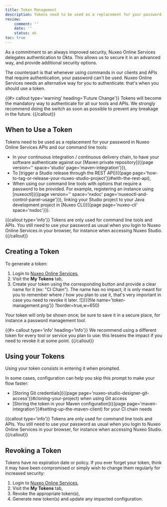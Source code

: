 ```yaml
---
title: Token Management
description: Tokens need to be used as a replacement for your password in Nuxeo Online Services APIs and our command line tools.
review:
    comment: ''
    date: ''
    status: ok
toc: true
---
```


As a commitment to an always improved security, Nuxeo Online Services delegates authentication to Okta. This allows us to secure it in an advanced way, and provide additional security options.

The counterpart is that whenever using commands in our clients and APIs that require authentication, your password can't be used. Nuxeo Online Services needs an alternative way for you to authenticate: that's when you should use a token.

{{#> callout type='warning' heading='Future Change'}}
Tokens will become the mandatory way to authenticate for all our tools and APIs. We strongly recommend doing the switch as soon as possible to prevent any breakage in the future.
{{/callout}}

## When to Use a Token

Tokens need to be used as a replacement for your password in Nuxeo Online Services APIs and our command line tools:
- In your continuous integration / continuous delivery chain, to have your software authenticate against our [Maven private repository]({{page version='' space='studio' page='maven-integration'}}),
- To [trigger a Studio release through the REST API]({{page page='how-to-tag-or-release-your-nuxeo-studio-project'}}#with-the-rest-api),
- When using our command line tools with options that require a password to be provided. For example, registering an instance using [nuxeoctl]({{page version='' space='nxdoc' page='nuxeoctl-and-control-panel-usage'}}), linking your Studio project to your Java development project in [Nuxeo CLI]({{page page='nuxeo-cli' space='nxdoc'}}).

{{callout type='info'}}
Tokens are only used for command line tools and APIs. You still need to use your password as usual when you login to Nuxeo Online Services in your browser, for instance when accessing Nuxeo Studio.
{{/callout}}

## Creating a Token

To generate a token:
1. Login to [Nuxeo Online Services](https://connect.nuxeo.com),
1. Visit the **My Tokens** tab,
1. Create your token using the corresponding button and provide a clear name for it (ex: "CI Chain"). The name has no impact; it is only meant for you to remember where / how you plan to use it, that's very important in case you need to revoke it later.
![]({{file name='token-management.png'}} ?border=true,w=650)

Your token will only be shown once; be sure to save it in a secure place, for instance a password management tool.

{{#> callout type='info' heading='Info'}}
We recommend using a different token for every tool or service you plan to use: this lessens the impact if you need to revoke it at some point.
{{/callout}}

## Using your Tokens

Using your token consists in entering it when prompted.

In some cases, configuration can help you skip this prompt to make your flow faster:
- [Storing Git credentials]({{page page='nuxeo-studio-designer-git-access'}}#cloning-your-project) when using Git access
- [Storing the token in your Maven configuration]({{page page='maven-integration'}}#setting-up-the-maven-client) for your CI chain needs

{{callout type='info'}}
Tokens are only used for command line tools and APIs. You still need to use your password as usual when you login to Nuxeo Online Services in your browser, for instance when accessing Nuxeo Studio.
{{/callout}}

## Revoking a Token

Tokens have no expiration date or policy. If you ever forget your token, think it may have been compromised or simply wish to change them regularly for increased security:

1. Login to [Nuxeo Online Services](https://connect.nuxeo.com),
1. Visit the **My Tokens** tab,
1. Revoke the appropriate token(s),
1. Generate new token(s) and update any impacted configuration.
